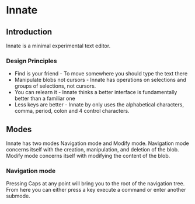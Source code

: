 # Innate 
## Introduction
Innate is a minimal experimental text editor. 

### Design Principles 
- Find is your friend - To move somewhere you should type the text there
- Manipulate blobs not cursors - Innate has operations on selections and groups of selections, not cursors. 
- You can relearn it - Innate thinks a better interface is fundamentally better than a familiar one
- Less keys are better - Innate by only uses the alphabetical characters, comma, period, colon and 4 control characters.
## Modes 
Innate has two modes Navigation mode and Modify mode.
Navigation mode concerns itself with the creation, manipulation, and deletion of the blob. Modify mode 
concerns itself with modifying the content of the blob. 
### Navigation mode
Pressing Caps at any point will bring you to the root of the navigation tree.
From here you can either press a key execute a command or enter another submode.
 

